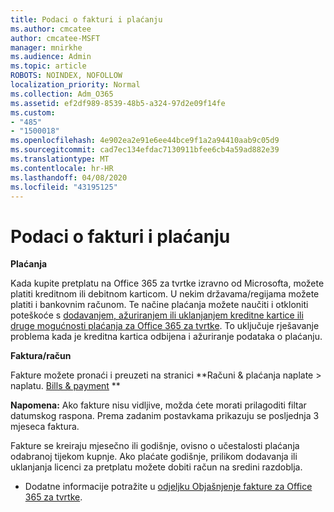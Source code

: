 ```yaml
---
title: Podaci o fakturi i plaćanju
ms.author: cmcatee
author: cmcatee-MSFT
manager: mnirkhe
ms.audience: Admin
ms.topic: article
ROBOTS: NOINDEX, NOFOLLOW
localization_priority: Normal
ms.collection: Adm_O365
ms.assetid: ef2df989-8539-48b5-a324-97d2e09f14fe
ms.custom:
- "485"
- "1500018"
ms.openlocfilehash: 4e902ea2e91e6ee44bce9f1a2a94410aab9c05d9
ms.sourcegitcommit: cad7ec134efdac7130911bfee6cb4a59ad882e39
ms.translationtype: MT
ms.contentlocale: hr-HR
ms.lasthandoff: 04/08/2020
ms.locfileid: "43195125"
---
```

# <a name="invoice-and-payment-information"></a>Podaci o fakturi i plaćanju

**Plaćanja**

Kada kupite pretplatu na Office 365 za tvrtke izravno od Microsofta, možete platiti kreditnom ili debitnom karticom.  U nekim državama/regijama možete platiti i bankovnim računom.  Te načine plaćanja možete naučiti i otkloniti poteškoće s [dodavanjem, ažuriranjem ili uklanjanjem kreditne kartice ili druge mogućnosti plaćanja za Office 365 za tvrtke](https://go.microsoft.com/fwlink/?linkid=2118133).  To uključuje rješavanje problema kada je kreditna kartica odbijena i ažuriranje podataka o plaćanju.

**Faktura/račun**

Fakture možete pronaći i preuzeti na stranici **Računi & plaćanja naplate > naplatu. [Bills & payment](https://go.microsoft.com/fwlink/p/?linkid=848039) **  

**Napomena:** Ako fakture nisu vidljive, možda ćete morati prilagoditi filtar datumskog raspona.  Prema zadanim postavkama prikazuju se posljednja 3 mjeseca faktura.

Fakture se kreiraju mjesečno ili godišnje, ovisno o učestalosti plaćanja odabranoj tijekom kupnje.  Ako plaćate godišnje, prilikom dodavanja ili uklanjanja licenci za pretplatu možete dobiti račun na sredini razdoblja.
 
- Dodatne informacije potražite u [odjeljku Objašnjenje fakture za Office 365 za tvrtke](https://go.microsoft.com/fwlink/?linkid=2119101).
